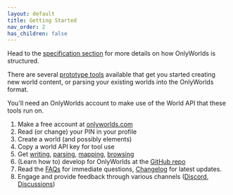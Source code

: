```yaml
---
layout: default
title: Getting Started
nav_order: 2
has_children: false
---
```



Head to the [specification section](../specification/) for more details on how OnlyWorlds is structured.

There are several [prototype tools](../tool-directory/) available that get you started creating new world content, or parsing your existing worlds into the OnlyWorlds format.

You'll need an OnlyWorlds account to make use of the World API that these tools run on.

1. Make a free account at [onlyworlds.com](https://onlyworlds.com)
2. Read (or change) your PIN in your profile
2. Create a world (and possibly elements)
3. Copy a world API key for tool use
4. Get [writing](https://onlyworlds.com/write_tool/), [parsing](https://onlyworlds.com/parse_tool/), [mapping](https://onlyworlds.com/map_tool/), [browsing](https://onlyworlds.github.com/browse_tool/)
5. (Learn how to) develop for OnlyWorlds at the [GitHub repo](https://github.com/OnlyWorlds/OnlyWorlds) 
6. Read the [FAQs](../faq/) for immediate questions, [Changelog](./changelog/) for latest updates.
7. Engage and provide feedback through various channels ([Discord](https://discord.gg/twCjqvVBwb), [Discussions](https://github.com/OnlyWorlds/OnlyWorlds/discussions))
